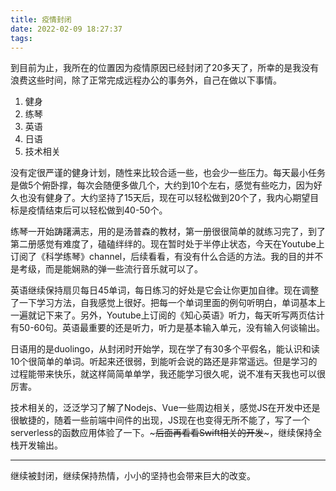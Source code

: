 ```yaml
---
title: 疫情封闭
date: 2022-02-09 18:27:37
tags:
---
```


到目前为止，我所在的位置因为疫情原因已经封闭了20多天了，所幸的是我没有浪费这些时间，除了正常完成远程办公的事务外，自己在做以下事情。

1. 健身
2. 练琴
3. 英语
4. 日语
5. 技术相关

没有定很严谨的健身计划，随性来比较合适一些，也会少一些压力。每天最小任务是做5个俯卧撑，每次会随便多做几个，大约到10个左右，感觉有些吃力，因为好久也没有健身了。大约坚持了15天后，现在可以轻松做到20个了，我内心期望目标是疫情结束后可以轻松做到40-50个。

练琴一开始踌躇满志，用的是汤普森的教材，第一册很很简单的就练习完了，到了第二册感觉有难度了，磕磕绊绊的。现在暂时处于半停止状态，今天在Youtube上订阅了《科学练琴》channel，后续看看，有没有什么合适的方法。我的目的并不是考级，而是能娴熟的弹一些流行音乐就可以了。

英语继续保持扇贝每日45单词，每日练习的好处是它会让你更加自律。现在调整了一下学习方法，自我感觉上很好。把每一个单词里面的例句听明白，单词基本上一遍就记下来了。另外，Youtube上订阅的《知心英语》听力，每天听写两页估计有50-60句。英语最重要的还是听力，听力是基本输入单元，没有输入何谈输出。

日语用的是duolingo，从封闭时开始学，现在学了有30多个平假名，能认识和读10个很简单的单词。听起来还很弱，到能听会说的路还是非常遥远。但是学习的过程能带来快乐，就这样简简单单学，我还能学习很久呢，说不准有天我也可以很厉害。

技术相关的，泛泛学习了解了Nodejs、Vue一些周边相关，感觉JS在开发中还是很敏捷的，随着一些前端中间件的出现，JS现在也变得无所不能了，写了一个serverless的函数应用体验了一下。~~~后面再看看Swift相关的开发~~~，继续保持全栈开发输出。

---

继续被封闭，继续保持热情，小小的坚持也会带来巨大的改变。
